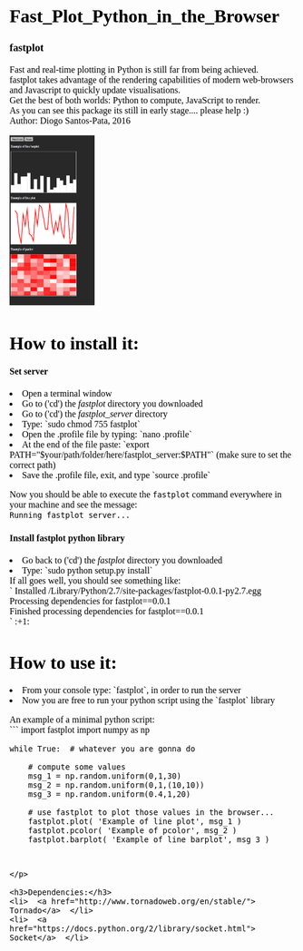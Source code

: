 <font face="Verdana" size="3" color="black">

<h1>Fast_Plot_Python_in_the_Browser</h1>
<h3>fastplot</h3>

<p align="left|right|center|justify">
Fast and real-time plotting in Python is still far from being achieved. <br>
fastplot takes advantage of the rendering capabilities of modern web-browsers and Javascript to quickly update visualisations.  <br>
Get the best of both worlds: Python to compute, JavaScript to render. <br>
As you can see this package its still in early stage.... please help :) <br>
Author: Diogo Santos-Pata, 2016 <br>
</p>

<img src="FastPlot.png" width="150" height="300">

<h1>How to install it: </h1>
<h4>Set server</h4>

<li>Open a terminal window </li>
<li>Go to ('cd') the <i>fastplot</i> directory you downloaded</li>
<li>Go to ('cd') the <i>fastplot_server</i> directory</li>
<li> Type: `sudo chmod 755 fastplot` </li>
<li>Open the .profile file by typing: `nano .profile` </li>
<li>At the end of the file paste: `export PATH="$your/path/folder/here/fastplot_server:$PATH"`  (make sure to set the correct path)</li> 

<li>Save the .profile file, exit, and type `source .profile`  </li> 

Now you should be able to execute the `fastplot` command everywhere in your machine and see the message: <br>
`Running fastplot server...`


<h4>Install fastplot python library</h4>

<p>
<li>Go back to ('cd') the <i>fastplot</i> directory you downloaded</li>
<li>Type: `sudo python setup.py install`  </li>
If all goes well, you should see something like: <br>
`
Installed /Library/Python/2.7/site-packages/fastplot-0.0.1-py2.7.egg <br>
Processing dependencies for fastplot==0.0.1 <br>
Finished processing dependencies for fastplot==0.0.1 <br>
`
:+1:
</p>






<h1>How to use it: </h1>
<p>
<li>From your console type: `fastplot`, in order to run the server </li>
<li>Now you are free to run your python script using the `fastplot` library</li>
</p>

<p>
An example of a minimal python script: <br>
```
import fastplot
import numpy as np

	while True:  # whatever you are gonna do

		# compute some values
		msg_1 = np.random.uniform(0,1,30)
		msg_2 = np.random.uniform(0,1,(10,10))
		msg_3 = np.random.uniform(0.4,1,20)

		# use fastplot to plot those values in the browser...
		fastplot.plot( 'Example of line plot', msg_1 )
		fastplot.pcolor( 'Example of pcolor', msg_2 )
		fastplot.barplot( 'Example of line barplot', msg_3 )
```


</p> 

<h3>Dependencies:</h3>
<li>  <a href="http://www.tornadoweb.org/en/stable/"> Tornado</a>  </li>
<li>  <a href="https://docs.python.org/2/library/socket.html"> Socket</a>  </li>
